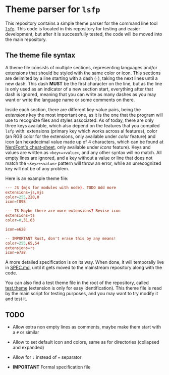 # Theme parser for `lsfp`

This repository contains a simple theme parser for the command line tool [`lsfp`](https://github.com/The-Noah/lsfp). This code is located in this repository for testing and easier development, but after it is successfully tested, the code will be moved into the main repository.

## The theme file syntax

A theme file consists of multiple sections, representing languages and/or extensions that should be styled with the same color or icon. This sections are delimited by a line starting with a dash (`-`), taking the next lines until a new dash. This dash **MUST** be the first character on the line, but as the line is only used as an indicator of a new section start, everything after that dash is ignored, meaning that you can write as many dashes as you may want or write the language name or some comments on there.

Inside each section, there are different key-value pairs, being the _extensions_ key the most important one, as it is the one that the program will use to recognize files and styles associated. As of today, there are only three keys available, which also depend on the features that you compiled `lsfp` with: extensions (primary key which works across al features), color (an RGB color for the extensions, only available under _color_ feature) and icon (an hexadecimal value made up of 4 characters, which can be found at [NerdFont's cheat-sheet](https://www.nerdfonts.com/cheat-sheet), only available under _icons_ feature). Keys and values are written as `<key>=<value>`, and any other syntax will no match. All empty lines are ignored, and a key without a value or line that does not match the `<key>=<value>` pattern will throw an error, while an unrecognized key will not be of any problem.

Here is an example theme file:

```toml
--- JS (mjs for modules with node). TODO Add more
extensions=js,mjs
color=255,220,0
icon=f898

--- TS Maybe there are more extensions? Revise icon
extensions=ts
color=0,31,63

icon=e628

-- IMPORTANT Rust, don't erase this by any means!
color=255,65,54
extensions=rs
icon=e7a8
```

A more detailed specification is on its way. When done, it will temporally live in [SPEC.md](https://github.com/HipyCas/theme-parser/blob/master/SPEC.md), until it gets moved to the mainstream repository along with the code.

You can also find a test theme file in the root of the repository, called [test.theme](https://github.com/HipyCas/theme-parser/blob/master/test.theme) (extension is only for easy identification). This theme file is read by the main script for testing purposes, and you may want to try modify it and test it.

## TODO

- Allow extra non empty lines as comments, maybe make them start with a `#` or similar

- Allow to set default icon and colors, same as for directories (collapsed and expanded)

- Allow for `:` instead of `=` separator

- **IMPORTANT** Formal specification file
